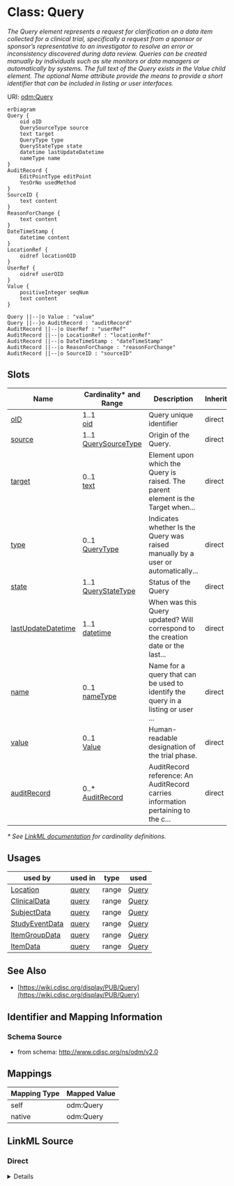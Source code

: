 # Class: Query

_The Query element represents a request for clarification on a data item collected for a clinical trial, specifically a request from a sponsor or sponsor’s representative to an investigator to resolve an error or inconsistency discovered during data review. Queries can be created manually by individuals such as site monitors or data managers or automatically by systems. The full text of the Query exists in the Value child element. The optional Name attribute provide the means to provide a short identifier that can be included in listing or user interfaces._




URI: [odm:Query](http://www.cdisc.org/ns/odm/v2.0/Query)


```mermaid
erDiagram
Query {
    oid oID  
    QuerySourceType source  
    text target  
    QueryType type  
    QueryStateType state  
    datetime lastUpdateDatetime  
    nameType name  
}
AuditRecord {
    EditPointType editPoint  
    YesOrNo usedMethod  
}
SourceID {
    text content  
}
ReasonForChange {
    text content  
}
DateTimeStamp {
    datetime content  
}
LocationRef {
    oidref locationOID  
}
UserRef {
    oidref userOID  
}
Value {
    positiveInteger seqNum  
    text content  
}

Query ||--|o Value : "value"
Query ||--}o AuditRecord : "auditRecord"
AuditRecord ||--|o UserRef : "userRef"
AuditRecord ||--|o LocationRef : "locationRef"
AuditRecord ||--|o DateTimeStamp : "dateTimeStamp"
AuditRecord ||--|o ReasonForChange : "reasonForChange"
AuditRecord ||--|o SourceID : "sourceID"

```



<!-- no inheritance hierarchy -->


## Slots

| Name | Cardinality* and Range | Description | Inheritance |
| ---  | --- | --- | --- |
| [oID](oID.md) | 1..1 <br/> [oid](oid.md) | Query unique identifier | direct |
| [source](source.md) | 1..1 <br/> [QuerySourceType](QuerySourceType.md) | Origin of the Query. | direct |
| [target](target.md) | 0..1 <br/> [text](text.md) | Element upon which the Query is raised. The parent element is the Target when... | direct |
| [type](type.md) | 0..1 <br/> [QueryType](QueryType.md) | Indicates whether Is the Query was raised manually by a user or automatically... | direct |
| [state](state.md) | 1..1 <br/> [QueryStateType](QueryStateType.md) | Status of the Query | direct |
| [lastUpdateDatetime](lastUpdateDatetime.md) | 1..1 <br/> [datetime](datetime.md) | When was this Query updated? Will correspond to the creation date or the last... | direct |
| [name](name.md) | 0..1 <br/> [nameType](nameType.md) | Name for a query that can be used to identify the query in a listing or user ... | direct |
| [value](value.md) | 0..1 <br/> [Value](Value.md) | Human-readable designation of the trial phase. | direct |
| [auditRecord](auditRecord.md) | 0..* <br/> [AuditRecord](AuditRecord.md) | AuditRecord reference: An AuditRecord carries information pertaining to the c... | direct |

_* See [LinkML documentation](https://linkml.io/linkml/schemas/slots.html#slot-cardinality) for cardinality definitions._




## Usages

| used by | used in | type | used |
| ---  | --- | --- | --- |
| [Location](Location.md) | [query](query.md) | range | [Query](Query.md) |
| [ClinicalData](ClinicalData.md) | [query](query.md) | range | [Query](Query.md) |
| [SubjectData](SubjectData.md) | [query](query.md) | range | [Query](Query.md) |
| [StudyEventData](StudyEventData.md) | [query](query.md) | range | [Query](Query.md) |
| [ItemGroupData](ItemGroupData.md) | [query](query.md) | range | [Query](Query.md) |
| [ItemData](ItemData.md) | [query](query.md) | range | [Query](Query.md) |






## See Also

* [https://wiki.cdisc.org/display/PUB/Query](https://wiki.cdisc.org/display/PUB/Query)

## Identifier and Mapping Information







### Schema Source


* from schema: http://www.cdisc.org/ns/odm/v2.0





## Mappings

| Mapping Type | Mapped Value |
| ---  | ---  |
| self | odm:Query |
| native | odm:Query |





## LinkML Source

<!-- TODO: investigate https://stackoverflow.com/questions/37606292/how-to-create-tabbed-code-blocks-in-mkdocs-or-sphinx -->

### Direct

<details>
```yaml
name: Query
description: The Query element represents a request for clarification on a data item
  collected for a clinical trial, specifically a request from a sponsor or sponsor’s
  representative to an investigator to resolve an error or inconsistency discovered
  during data review. Queries can be created manually by individuals such as site
  monitors or data managers or automatically by systems. The full text of the Query
  exists in the Value child element. The optional Name attribute provide the means
  to provide a short identifier that can be included in listing or user interfaces.
from_schema: http://www.cdisc.org/ns/odm/v2.0
see_also:
- https://wiki.cdisc.org/display/PUB/Query
rank: 1000
slots:
- oID
- source
- target
- type
- state
- lastUpdateDatetime
- name
- value
- auditRecord
slot_usage:
  oID:
    name: oID
    description: Query unique identifier
    comments:
    - Must be unique within a Study.
    domain_of:
    - Study
    - MetaDataVersion
    - Standard
    - ValueListDef
    - WhereClauseDef
    - StudyEventGroupDef
    - StudyEventDef
    - ItemGroupDef
    - ItemDef
    - CodeList
    - MethodDef
    - ConditionDef
    - CommentDef
    - StudyIndication
    - StudyIntervention
    - StudyObjective
    - StudyEndPoint
    - StudyTargetPopulation
    - StudyEstimand
    - Arm
    - Epoch
    - StudyParameter
    - StudyTiming
    - TransitionTimingConstraint
    - AbsoluteTimingConstraint
    - RelativeTimingConstraint
    - DurationTimingConstraint
    - WorkflowDef
    - Transition
    - Branching
    - Criterion
    - User
    - Organization
    - Location
    - SignatureDef
    - Query
    range: oid
    required: true
  source:
    name: source
    description: Origin of the Query.
    domain_of:
    - Origin
    - Query
    range: QuerySourceType
    required: true
  target:
    name: target
    description: Element upon which the Query is raised. The parent element is the
      Target when the Target attribute is omitted.
    comments:
    - Optional
    domain_of:
    - Query
    range: text
  type:
    name: type
    description: Indicates whether Is the Query was raised manually by a user or automatically
      via an edit check.
    comments:
    - Optional
    domain_of:
    - TranslatedText
    - PDFPageRef
    - Standard
    - StudyEventDef
    - ItemGroupDef
    - Origin
    - Resource
    - MethodDef
    - StudyEndPoint
    - TransitionTimingConstraint
    - RelativeTimingConstraint
    - Branching
    - Organization
    - Query
    range: QueryType
  state:
    name: state
    description: Status of the Query
    domain_of:
    - Query
    range: QueryStateType
    required: true
  lastUpdateDatetime:
    name: lastUpdateDatetime
    description: When was this Query updated? Will correspond to the creation date
      or the last updated date?
    domain_of:
    - Query
    range: datetime
    required: true
  name:
    name: name
    description: Name for a query that can be used to identify the query in a listing
      or user interface.
    comments:
    - Optional
    domain_of:
    - Alias
    - MetaDataVersion
    - Standard
    - StudyEventGroupDef
    - StudyEventDef
    - ItemGroupDef
    - Class
    - SubClass
    - SourceItem
    - Resource
    - ItemDef
    - CodeList
    - MethodDef
    - Parameter
    - ReturnValue
    - ConditionDef
    - StudyObjective
    - StudyEndPoint
    - StudyTargetPopulation
    - StudyEstimand
    - Arm
    - Epoch
    - StudyTiming
    - TransitionTimingConstraint
    - AbsoluteTimingConstraint
    - RelativeTimingConstraint
    - DurationTimingConstraint
    - WorkflowDef
    - Transition
    - Branching
    - Criterion
    - Organization
    - Location
    - Query
    range: nameType
  value:
    name: value
    domain_of:
    - TrialPhase
    - ParameterValue
    - Telecom
    - ItemData
    - Query
    range: Value
    maximum_cardinality: 1
  auditRecord:
    name: auditRecord
    multivalued: true
    domain_of:
    - ReferenceData
    - ClinicalData
    - SubjectData
    - StudyEventData
    - ItemGroupData
    - ItemData
    - Query
    range: AuditRecord
    inlined: true
    inlined_as_list: true
class_uri: odm:Query

```
</details>

### Induced

<details>
```yaml
name: Query
description: The Query element represents a request for clarification on a data item
  collected for a clinical trial, specifically a request from a sponsor or sponsor’s
  representative to an investigator to resolve an error or inconsistency discovered
  during data review. Queries can be created manually by individuals such as site
  monitors or data managers or automatically by systems. The full text of the Query
  exists in the Value child element. The optional Name attribute provide the means
  to provide a short identifier that can be included in listing or user interfaces.
from_schema: http://www.cdisc.org/ns/odm/v2.0
see_also:
- https://wiki.cdisc.org/display/PUB/Query
rank: 1000
slot_usage:
  oID:
    name: oID
    description: Query unique identifier
    comments:
    - Must be unique within a Study.
    domain_of:
    - Study
    - MetaDataVersion
    - Standard
    - ValueListDef
    - WhereClauseDef
    - StudyEventGroupDef
    - StudyEventDef
    - ItemGroupDef
    - ItemDef
    - CodeList
    - MethodDef
    - ConditionDef
    - CommentDef
    - StudyIndication
    - StudyIntervention
    - StudyObjective
    - StudyEndPoint
    - StudyTargetPopulation
    - StudyEstimand
    - Arm
    - Epoch
    - StudyParameter
    - StudyTiming
    - TransitionTimingConstraint
    - AbsoluteTimingConstraint
    - RelativeTimingConstraint
    - DurationTimingConstraint
    - WorkflowDef
    - Transition
    - Branching
    - Criterion
    - User
    - Organization
    - Location
    - SignatureDef
    - Query
    range: oid
    required: true
  source:
    name: source
    description: Origin of the Query.
    domain_of:
    - Origin
    - Query
    range: QuerySourceType
    required: true
  target:
    name: target
    description: Element upon which the Query is raised. The parent element is the
      Target when the Target attribute is omitted.
    comments:
    - Optional
    domain_of:
    - Query
    range: text
  type:
    name: type
    description: Indicates whether Is the Query was raised manually by a user or automatically
      via an edit check.
    comments:
    - Optional
    domain_of:
    - TranslatedText
    - PDFPageRef
    - Standard
    - StudyEventDef
    - ItemGroupDef
    - Origin
    - Resource
    - MethodDef
    - StudyEndPoint
    - TransitionTimingConstraint
    - RelativeTimingConstraint
    - Branching
    - Organization
    - Query
    range: QueryType
  state:
    name: state
    description: Status of the Query
    domain_of:
    - Query
    range: QueryStateType
    required: true
  lastUpdateDatetime:
    name: lastUpdateDatetime
    description: When was this Query updated? Will correspond to the creation date
      or the last updated date?
    domain_of:
    - Query
    range: datetime
    required: true
  name:
    name: name
    description: Name for a query that can be used to identify the query in a listing
      or user interface.
    comments:
    - Optional
    domain_of:
    - Alias
    - MetaDataVersion
    - Standard
    - StudyEventGroupDef
    - StudyEventDef
    - ItemGroupDef
    - Class
    - SubClass
    - SourceItem
    - Resource
    - ItemDef
    - CodeList
    - MethodDef
    - Parameter
    - ReturnValue
    - ConditionDef
    - StudyObjective
    - StudyEndPoint
    - StudyTargetPopulation
    - StudyEstimand
    - Arm
    - Epoch
    - StudyTiming
    - TransitionTimingConstraint
    - AbsoluteTimingConstraint
    - RelativeTimingConstraint
    - DurationTimingConstraint
    - WorkflowDef
    - Transition
    - Branching
    - Criterion
    - Organization
    - Location
    - Query
    range: nameType
  value:
    name: value
    domain_of:
    - TrialPhase
    - ParameterValue
    - Telecom
    - ItemData
    - Query
    range: Value
    maximum_cardinality: 1
  auditRecord:
    name: auditRecord
    multivalued: true
    domain_of:
    - ReferenceData
    - ClinicalData
    - SubjectData
    - StudyEventData
    - ItemGroupData
    - ItemData
    - Query
    range: AuditRecord
    inlined: true
    inlined_as_list: true
attributes:
  oID:
    name: oID
    description: Query unique identifier
    comments:
    - Must be unique within a Study.
    from_schema: http://www.cdisc.org/ns/odm/v2.0
    rank: 1000
    identifier: true
    alias: oID
    owner: Query
    domain_of:
    - Study
    - MetaDataVersion
    - Standard
    - ValueListDef
    - WhereClauseDef
    - StudyEventGroupDef
    - StudyEventDef
    - ItemGroupDef
    - ItemDef
    - CodeList
    - MethodDef
    - ConditionDef
    - CommentDef
    - StudyIndication
    - StudyIntervention
    - StudyObjective
    - StudyEndPoint
    - StudyTargetPopulation
    - StudyEstimand
    - Arm
    - Epoch
    - StudyParameter
    - StudyTiming
    - TransitionTimingConstraint
    - AbsoluteTimingConstraint
    - RelativeTimingConstraint
    - DurationTimingConstraint
    - WorkflowDef
    - Transition
    - Branching
    - Criterion
    - User
    - Organization
    - Location
    - SignatureDef
    - Query
    range: oid
    required: true
  source:
    name: source
    description: Origin of the Query.
    from_schema: http://www.cdisc.org/ns/odm/v2.0
    rank: 1000
    alias: source
    owner: Query
    domain_of:
    - Origin
    - Query
    range: QuerySourceType
    required: true
  target:
    name: target
    description: Element upon which the Query is raised. The parent element is the
      Target when the Target attribute is omitted.
    comments:
    - Optional
    from_schema: http://www.cdisc.org/ns/odm/v2.0
    rank: 1000
    alias: target
    owner: Query
    domain_of:
    - Query
    range: text
  type:
    name: type
    description: Indicates whether Is the Query was raised manually by a user or automatically
      via an edit check.
    comments:
    - Optional
    from_schema: http://www.cdisc.org/ns/odm/v2.0
    rank: 1000
    alias: type
    owner: Query
    domain_of:
    - TranslatedText
    - PDFPageRef
    - Standard
    - StudyEventDef
    - ItemGroupDef
    - Origin
    - Resource
    - MethodDef
    - StudyEndPoint
    - TransitionTimingConstraint
    - RelativeTimingConstraint
    - Branching
    - Organization
    - Query
    range: QueryType
  state:
    name: state
    description: Status of the Query
    from_schema: http://www.cdisc.org/ns/odm/v2.0
    rank: 1000
    alias: state
    owner: Query
    domain_of:
    - Query
    range: QueryStateType
    required: true
  lastUpdateDatetime:
    name: lastUpdateDatetime
    description: When was this Query updated? Will correspond to the creation date
      or the last updated date?
    from_schema: http://www.cdisc.org/ns/odm/v2.0
    rank: 1000
    alias: lastUpdateDatetime
    owner: Query
    domain_of:
    - Query
    range: datetime
    required: true
  name:
    name: name
    description: Name for a query that can be used to identify the query in a listing
      or user interface.
    comments:
    - Optional
    from_schema: http://www.cdisc.org/ns/odm/v2.0
    rank: 1000
    alias: name
    owner: Query
    domain_of:
    - Alias
    - MetaDataVersion
    - Standard
    - StudyEventGroupDef
    - StudyEventDef
    - ItemGroupDef
    - Class
    - SubClass
    - SourceItem
    - Resource
    - ItemDef
    - CodeList
    - MethodDef
    - Parameter
    - ReturnValue
    - ConditionDef
    - StudyObjective
    - StudyEndPoint
    - StudyTargetPopulation
    - StudyEstimand
    - Arm
    - Epoch
    - StudyTiming
    - TransitionTimingConstraint
    - AbsoluteTimingConstraint
    - RelativeTimingConstraint
    - DurationTimingConstraint
    - WorkflowDef
    - Transition
    - Branching
    - Criterion
    - Organization
    - Location
    - Query
    range: nameType
  value:
    name: value
    description: Human-readable designation of the trial phase.
    from_schema: http://www.cdisc.org/ns/odm/v2.0
    rank: 1000
    identifier: false
    alias: value
    owner: Query
    domain_of:
    - TrialPhase
    - ParameterValue
    - Telecom
    - ItemData
    - Query
    range: Value
    maximum_cardinality: 1
  auditRecord:
    name: auditRecord
    description: 'AuditRecord reference: An AuditRecord carries information pertaining
      to the creation, deletion, or modification of clinical data. This information
      includes who performed that action, and where, when, and why that action was
      performed.AuditRecord information describes a change to clinical data, but is
      not itself clinical data. The value of some clinical data can always be changed
      by a subsequent transaction, but history cannot be changed, only added to.'
    from_schema: http://www.cdisc.org/ns/odm/v2.0
    rank: 1000
    multivalued: true
    identifier: false
    alias: auditRecord
    owner: Query
    domain_of:
    - ReferenceData
    - ClinicalData
    - SubjectData
    - StudyEventData
    - ItemGroupData
    - ItemData
    - Query
    range: AuditRecord
    inlined: true
    inlined_as_list: true
class_uri: odm:Query

```
</details>